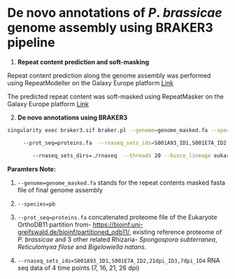 # De novo annotations of _P_. _brassicae_ genome assembly using BRAKER3 pipeline

1. **Repeat content prediction and soft-masking** 

Repeat content prediction along the genome assembly was performed using RepeatModeller on the Galaxy Europe platform [Link](https://usegalaxy.eu/)

The predicted repeat content was soft-masked using RepeatMasker on the Galaxy Europe platform [Link](https://usegalaxy.eu/)

2. **De novo annotations using BRAKER3**

```bash
singularity exec braker3.sif braker.pl --genome=genome_masked.fa --species=pb 

     --prot_seq=proteins.fa  --rnaseq_sets_ids=S001A93_ID1,S001E7A_ID2,21dpi_ID3,7dpi_ID4 \

        --rnaseq_sets_dirs=./rnaseq  --threads 20 --busco_lineage eukaryota_odb10 &> pb3a.log
```
**Paramters Note:**

 1. ```--genome=genome_masked.fa``` stands for the repeat contents masked fasta file of final genome assembly

 2. ```--species=pb```

3. ```--prot_seq=proteins.fa``` concatenated proteome file of the Eukaryote OrthoDB11 partition from- https://bioinf.uni-greifswald.de/bioinf/partitioned_odb11/, existing reference proteome of _P. brassicae_ and 3 other related Rhizaria- _Spongospora subterranea_, _Reticulomyxa filose_ and _Bigelowiella natans_.

4. ```--rnaseq_sets_ids=S001A93_ID1,S001E7A_ID2,21dpi_ID3,7dpi_ID4``` RNA seq data of 4 time points (7, 16, 21, 26 dpi)
